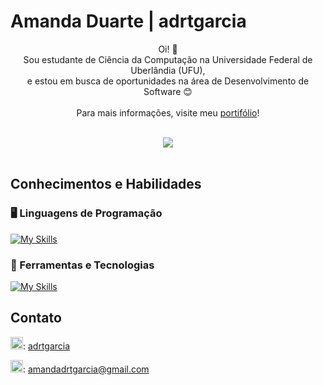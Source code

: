 # Amanda Duarte | adrtgarcia

<p align="center">
  Oi! 👋 <br>
  Sou estudante de Ciência da Computação na Universidade Federal de Uberlândia (UFU), <br>
  e estou em busca de oportunidades na área de Desenvolvimento de Software 😊 <br><br>
  Para mais informações, visite meu <a href="https://adrtgarcia.github.io">portifólio</a>! <br><br>
</p>

<p align='center'>
  <img src="https://github-readme-stats-git-masterrstaa-rickstaa.vercel.app/api/top-langs/?username=adrtgarcia&layout=compact&bg_color=000&border_color=30A3DC&title_color=E94D5F&text_color=FFF"/>
  <br><br>
</p>


## Conhecimentos e Habilidades

### 🖥️ Linguagens de Programação
<!-- Java, C++, C, R, Python, Haskell, Prolog, MIPS Assembly -->
[![My Skills](https://skillicons.dev/icons?i=java,cpp,c,r,html,python)](https://skillicons.dev)

### 🔧 Ferramentas e Tecnologias
<!-- SQL, Git, GitHub, Markdown -->
[![My Skills](https://skillicons.dev/icons?i=git,md,postgresql)](https://skillicons.dev)


## Contato
<img src="https://cdn.worldvectorlogo.com/logos/linkedin-icon-2.svg" alt="linkedin logo" width="20" height="20">: [adrtgarcia](https://www.linkedin.com/in/adrtgarcia/)

<img src="https://cdn.worldvectorlogo.com/logos/gmail-icon-2.svg" alt="linkedin logo" width="20" height="20">: [amandadrtgarcia@gmail.com](mailto:amandadrtgarcia@gmail.com)





<!--
## Hi there 👋
**adrtgarcia/adrtgarcia** is a ✨ _special_ ✨ repository because its `README.md` (this file) appears on your GitHub profile.

Here are some ideas to get you started:

- 🔭 I’m currently working on ...
- 🌱 I’m currently learning ...
- 👯 I’m looking to collaborate on ...
- 🤔 I’m looking for help with ...
- 💬 Ask me about ...
- 📫 How to reach me: ...
- 😄 Pronouns: ...
- ⚡ Fun fact: ...
-->

